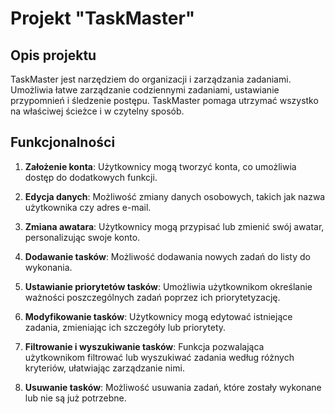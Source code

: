 # Projekt "TaskMaster"

## Opis projektu
TaskMaster jest narzędziem do organizacji i zarządzania zadaniami. Umożliwia łatwe zarządzanie codziennymi zadaniami, ustawianie przypomnień i śledzenie postępu. TaskMaster pomaga utrzymać wszystko na właściwej ścieżce i w czytelny sposób.

## Funkcjonalności
1. **Założenie konta**: Użytkownicy mogą tworzyć konta, co umożliwia dostęp do dodatkowych funkcji.

2. **Edycja danych**: Możliwość zmiany danych osobowych, takich jak nazwa użytkownika czy adres e-mail.

3. **Zmiana awatara**: Użytkownicy mogą przypisać lub zmienić swój awatar, personalizując swoje konto.

4. **Dodawanie tasków**: Możliwość dodawania nowych zadań do listy do wykonania.

5. **Ustawianie priorytetów tasków**: Umożliwia użytkownikom określanie ważności poszczególnych zadań poprzez ich priorytetyzację.

6. **Modyfikowanie tasków**: Użytkownicy mogą edytować istniejące zadania, zmieniając ich szczegóły lub priorytety.

7. **Filtrowanie i wyszukiwanie tasków**: Funkcja pozwalająca użytkownikom filtrować lub wyszukiwać zadania według różnych kryteriów, ułatwiając zarządzanie nimi.

8. **Usuwanie tasków**: Możliwość usuwania zadań, które zostały wykonane lub nie są już potrzebne.
